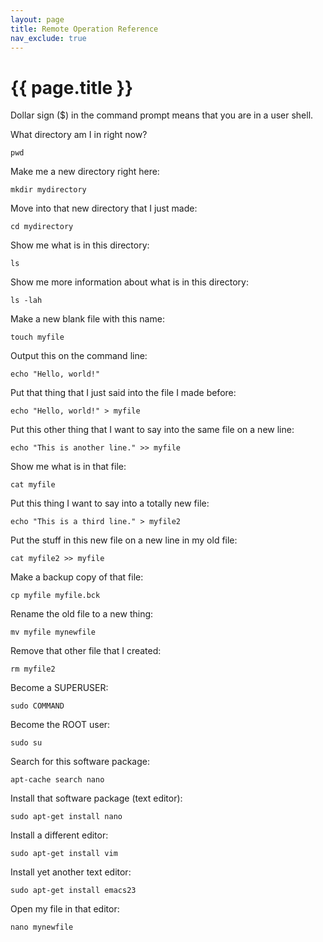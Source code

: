 ```yaml
---
layout: page
title: Remote Operation Reference
nav_exclude: true
---
```


# {{ page.title }}

Dollar sign ($) in the command prompt means that you are in a user shell. 

What directory am I in right now?

`pwd`

Make me a new directory right here:

`mkdir mydirectory`

Move into that new directory that I just made:

`cd mydirectory`

Show me what is in this directory:

`ls`

Show me more information about what is in this directory:

`ls -lah`

Make a new blank file with this name:

`touch myfile`

Output this on the command line:

`echo "Hello, world!"`

Put that thing that I just said into the file I made before:

`echo "Hello, world!" > myfile`

Put this other thing that I want to say into the same file on a new line:

`echo "This is another line." >> myfile`

Show me what is in that file:

`cat myfile`

Put this thing I want to say into a totally new file:

`echo "This is a third line." > myfile2`

Put the stuff in this new file on a new line in my old file:

`cat myfile2 >> myfile`

Make a backup copy of that file:

`cp myfile myfile.bck`

Rename the old file to a new thing:

`mv myfile mynewfile`

Remove that other file that I created:

`rm myfile2`

Become a SUPERUSER:

`sudo COMMAND`

Become the ROOT user: 

`sudo su`

Search for this software package:

`apt-cache search nano`

Install that software package (text editor):

`sudo apt-get install nano`

Install a different editor:

`sudo apt-get install vim`

Install yet another text editor:

`sudo apt-get install emacs23`

Open my file in that editor:

`nano mynewfile`
